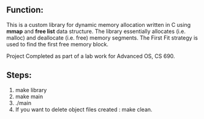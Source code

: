 ## Function: 
This is a custom library for dynamic memory allocation written in C using **mmap** and **free list** data structure. The library essentially allocates (i.e. malloc) and deallocate (i.e. free) memory segments. The First Fit strategy is used to find the first free memory block.

Project Completed as part of a lab work for Advanced OS, CS 690.

## Steps: 
1) make library
2) make main
3) ./main
4) If you want to delete object files created : make clean.   

